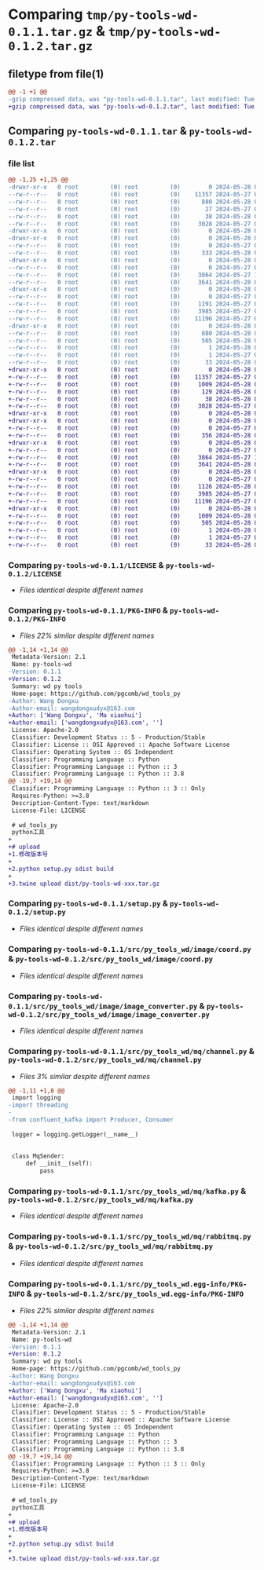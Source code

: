 # Comparing `tmp/py-tools-wd-0.1.1.tar.gz` & `tmp/py-tools-wd-0.1.2.tar.gz`

## filetype from file(1)

```diff
@@ -1 +1 @@
-gzip compressed data, was "py-tools-wd-0.1.1.tar", last modified: Tue May 28 06:52:45 2024, max compression
+gzip compressed data, was "py-tools-wd-0.1.2.tar", last modified: Tue May 28 09:11:08 2024, max compression
```

## Comparing `py-tools-wd-0.1.1.tar` & `py-tools-wd-0.1.2.tar`

### file list

```diff
@@ -1,25 +1,25 @@
-drwxr-xr-x   0 root         (0) root         (0)        0 2024-05-28 06:52:45.737579 py-tools-wd-0.1.1/
--rw-r--r--   0 root         (0) root         (0)    11357 2024-05-27 03:17:32.000000 py-tools-wd-0.1.1/LICENSE
--rw-r--r--   0 root         (0) root         (0)      880 2024-05-28 06:52:45.737579 py-tools-wd-0.1.1/PKG-INFO
--rw-r--r--   0 root         (0) root         (0)       27 2024-05-27 03:17:32.000000 py-tools-wd-0.1.1/README.md
--rw-r--r--   0 root         (0) root         (0)       38 2024-05-28 06:52:45.737579 py-tools-wd-0.1.1/setup.cfg
--rw-r--r--   0 root         (0) root         (0)     3028 2024-05-27 07:00:35.000000 py-tools-wd-0.1.1/setup.py
-drwxr-xr-x   0 root         (0) root         (0)        0 2024-05-28 06:52:45.733579 py-tools-wd-0.1.1/src/
-drwxr-xr-x   0 root         (0) root         (0)        0 2024-05-28 06:52:45.733579 py-tools-wd-0.1.1/src/py_tools_wd/
--rw-r--r--   0 root         (0) root         (0)        0 2024-05-27 06:38:56.000000 py-tools-wd-0.1.1/src/py_tools_wd/__init__.py
--rw-r--r--   0 root         (0) root         (0)      333 2024-05-28 06:52:42.000000 py-tools-wd-0.1.1/src/py_tools_wd/__version__.py
-drwxr-xr-x   0 root         (0) root         (0)        0 2024-05-28 06:52:45.733579 py-tools-wd-0.1.1/src/py_tools_wd/image/
--rw-r--r--   0 root         (0) root         (0)        0 2024-05-27 06:38:56.000000 py-tools-wd-0.1.1/src/py_tools_wd/image/__init__.py
--rw-r--r--   0 root         (0) root         (0)     3864 2024-05-27 14:56:20.000000 py-tools-wd-0.1.1/src/py_tools_wd/image/coord.py
--rw-r--r--   0 root         (0) root         (0)     3641 2024-05-28 06:52:31.000000 py-tools-wd-0.1.1/src/py_tools_wd/image/image_converter.py
-drwxr-xr-x   0 root         (0) root         (0)        0 2024-05-28 06:52:45.733579 py-tools-wd-0.1.1/src/py_tools_wd/mq/
--rw-r--r--   0 root         (0) root         (0)        0 2024-05-27 06:38:56.000000 py-tools-wd-0.1.1/src/py_tools_wd/mq/__init__.py
--rw-r--r--   0 root         (0) root         (0)     1191 2024-05-27 07:33:37.000000 py-tools-wd-0.1.1/src/py_tools_wd/mq/channel.py
--rw-r--r--   0 root         (0) root         (0)     3985 2024-05-27 07:46:10.000000 py-tools-wd-0.1.1/src/py_tools_wd/mq/kafka.py
--rw-r--r--   0 root         (0) root         (0)    11196 2024-05-27 07:58:15.000000 py-tools-wd-0.1.1/src/py_tools_wd/mq/rabbitmq.py
-drwxr-xr-x   0 root         (0) root         (0)        0 2024-05-28 06:52:45.733579 py-tools-wd-0.1.1/src/py_tools_wd.egg-info/
--rw-r--r--   0 root         (0) root         (0)      880 2024-05-28 06:52:45.000000 py-tools-wd-0.1.1/src/py_tools_wd.egg-info/PKG-INFO
--rw-r--r--   0 root         (0) root         (0)      505 2024-05-28 06:52:45.000000 py-tools-wd-0.1.1/src/py_tools_wd.egg-info/SOURCES.txt
--rw-r--r--   0 root         (0) root         (0)        1 2024-05-28 06:52:45.000000 py-tools-wd-0.1.1/src/py_tools_wd.egg-info/dependency_links.txt
--rw-r--r--   0 root         (0) root         (0)        1 2024-05-27 05:54:38.000000 py-tools-wd-0.1.1/src/py_tools_wd.egg-info/not-zip-safe
--rw-r--r--   0 root         (0) root         (0)       33 2024-05-28 06:52:45.000000 py-tools-wd-0.1.1/src/py_tools_wd.egg-info/top_level.txt
+drwxr-xr-x   0 root         (0) root         (0)        0 2024-05-28 09:11:08.069978 py-tools-wd-0.1.2/
+-rw-r--r--   0 root         (0) root         (0)    11357 2024-05-27 03:17:32.000000 py-tools-wd-0.1.2/LICENSE
+-rw-r--r--   0 root         (0) root         (0)     1009 2024-05-28 09:11:08.069978 py-tools-wd-0.1.2/PKG-INFO
+-rw-r--r--   0 root         (0) root         (0)      129 2024-05-28 09:10:06.000000 py-tools-wd-0.1.2/README.md
+-rw-r--r--   0 root         (0) root         (0)       38 2024-05-28 09:11:08.069978 py-tools-wd-0.1.2/setup.cfg
+-rw-r--r--   0 root         (0) root         (0)     3028 2024-05-27 07:00:35.000000 py-tools-wd-0.1.2/setup.py
+drwxr-xr-x   0 root         (0) root         (0)        0 2024-05-28 09:11:08.065978 py-tools-wd-0.1.2/src/
+drwxr-xr-x   0 root         (0) root         (0)        0 2024-05-28 09:11:08.069978 py-tools-wd-0.1.2/src/py_tools_wd/
+-rw-r--r--   0 root         (0) root         (0)        0 2024-05-27 06:38:56.000000 py-tools-wd-0.1.2/src/py_tools_wd/__init__.py
+-rw-r--r--   0 root         (0) root         (0)      356 2024-05-28 09:10:39.000000 py-tools-wd-0.1.2/src/py_tools_wd/__version__.py
+drwxr-xr-x   0 root         (0) root         (0)        0 2024-05-28 09:11:08.069978 py-tools-wd-0.1.2/src/py_tools_wd/image/
+-rw-r--r--   0 root         (0) root         (0)        0 2024-05-27 06:38:56.000000 py-tools-wd-0.1.2/src/py_tools_wd/image/__init__.py
+-rw-r--r--   0 root         (0) root         (0)     3864 2024-05-27 14:56:20.000000 py-tools-wd-0.1.2/src/py_tools_wd/image/coord.py
+-rw-r--r--   0 root         (0) root         (0)     3641 2024-05-28 06:52:31.000000 py-tools-wd-0.1.2/src/py_tools_wd/image/image_converter.py
+drwxr-xr-x   0 root         (0) root         (0)        0 2024-05-28 09:11:08.069978 py-tools-wd-0.1.2/src/py_tools_wd/mq/
+-rw-r--r--   0 root         (0) root         (0)        0 2024-05-27 06:38:56.000000 py-tools-wd-0.1.2/src/py_tools_wd/mq/__init__.py
+-rw-r--r--   0 root         (0) root         (0)     1126 2024-05-28 09:09:24.000000 py-tools-wd-0.1.2/src/py_tools_wd/mq/channel.py
+-rw-r--r--   0 root         (0) root         (0)     3985 2024-05-27 07:46:10.000000 py-tools-wd-0.1.2/src/py_tools_wd/mq/kafka.py
+-rw-r--r--   0 root         (0) root         (0)    11196 2024-05-27 07:58:15.000000 py-tools-wd-0.1.2/src/py_tools_wd/mq/rabbitmq.py
+drwxr-xr-x   0 root         (0) root         (0)        0 2024-05-28 09:11:08.069978 py-tools-wd-0.1.2/src/py_tools_wd.egg-info/
+-rw-r--r--   0 root         (0) root         (0)     1009 2024-05-28 09:11:08.000000 py-tools-wd-0.1.2/src/py_tools_wd.egg-info/PKG-INFO
+-rw-r--r--   0 root         (0) root         (0)      505 2024-05-28 09:11:08.000000 py-tools-wd-0.1.2/src/py_tools_wd.egg-info/SOURCES.txt
+-rw-r--r--   0 root         (0) root         (0)        1 2024-05-28 09:11:08.000000 py-tools-wd-0.1.2/src/py_tools_wd.egg-info/dependency_links.txt
+-rw-r--r--   0 root         (0) root         (0)        1 2024-05-27 05:54:38.000000 py-tools-wd-0.1.2/src/py_tools_wd.egg-info/not-zip-safe
+-rw-r--r--   0 root         (0) root         (0)       33 2024-05-28 09:11:08.000000 py-tools-wd-0.1.2/src/py_tools_wd.egg-info/top_level.txt
```

### Comparing `py-tools-wd-0.1.1/LICENSE` & `py-tools-wd-0.1.2/LICENSE`

 * *Files identical despite different names*

### Comparing `py-tools-wd-0.1.1/PKG-INFO` & `py-tools-wd-0.1.2/PKG-INFO`

 * *Files 22% similar despite different names*

```diff
@@ -1,14 +1,14 @@
 Metadata-Version: 2.1
 Name: py-tools-wd
-Version: 0.1.1
+Version: 0.1.2
 Summary: wd py tools
 Home-page: https://github.com/pgcomb/wd_tools_py
-Author: Wang Dongxu
-Author-email: wangdongxudyx@163.com
+Author: ['Wang Dongxu', 'Ma xiaohui']
+Author-email: ['wangdongxudyx@163.com', '']
 License: Apache-2.0
 Classifier: Development Status :: 5 - Production/Stable
 Classifier: License :: OSI Approved :: Apache Software License
 Classifier: Operating System :: OS Independent
 Classifier: Programming Language :: Python
 Classifier: Programming Language :: Python :: 3
 Classifier: Programming Language :: Python :: 3.8
@@ -19,7 +19,14 @@
 Classifier: Programming Language :: Python :: 3 :: Only
 Requires-Python: >=3.8
 Description-Content-Type: text/markdown
 License-File: LICENSE
 
 # wd_tools_py
 python工具
+
+# upload
+1.修改版本号
+
+2.python setup.py sdist build
+
+3.twine upload dist/py-tools-wd-xxx.tar.gz
```

### Comparing `py-tools-wd-0.1.1/setup.py` & `py-tools-wd-0.1.2/setup.py`

 * *Files identical despite different names*

### Comparing `py-tools-wd-0.1.1/src/py_tools_wd/image/coord.py` & `py-tools-wd-0.1.2/src/py_tools_wd/image/coord.py`

 * *Files identical despite different names*

### Comparing `py-tools-wd-0.1.1/src/py_tools_wd/image/image_converter.py` & `py-tools-wd-0.1.2/src/py_tools_wd/image/image_converter.py`

 * *Files identical despite different names*

### Comparing `py-tools-wd-0.1.1/src/py_tools_wd/mq/channel.py` & `py-tools-wd-0.1.2/src/py_tools_wd/mq/channel.py`

 * *Files 3% similar despite different names*

```diff
@@ -1,11 +1,8 @@
 import logging
-import threading
-
-from confluent_kafka import Producer, Consumer
 
 logger = logging.getLogger(__name__)
 
 
 class MqSender:
     def __init__(self):
         pass
```

### Comparing `py-tools-wd-0.1.1/src/py_tools_wd/mq/kafka.py` & `py-tools-wd-0.1.2/src/py_tools_wd/mq/kafka.py`

 * *Files identical despite different names*

### Comparing `py-tools-wd-0.1.1/src/py_tools_wd/mq/rabbitmq.py` & `py-tools-wd-0.1.2/src/py_tools_wd/mq/rabbitmq.py`

 * *Files identical despite different names*

### Comparing `py-tools-wd-0.1.1/src/py_tools_wd.egg-info/PKG-INFO` & `py-tools-wd-0.1.2/src/py_tools_wd.egg-info/PKG-INFO`

 * *Files 22% similar despite different names*

```diff
@@ -1,14 +1,14 @@
 Metadata-Version: 2.1
 Name: py-tools-wd
-Version: 0.1.1
+Version: 0.1.2
 Summary: wd py tools
 Home-page: https://github.com/pgcomb/wd_tools_py
-Author: Wang Dongxu
-Author-email: wangdongxudyx@163.com
+Author: ['Wang Dongxu', 'Ma xiaohui']
+Author-email: ['wangdongxudyx@163.com', '']
 License: Apache-2.0
 Classifier: Development Status :: 5 - Production/Stable
 Classifier: License :: OSI Approved :: Apache Software License
 Classifier: Operating System :: OS Independent
 Classifier: Programming Language :: Python
 Classifier: Programming Language :: Python :: 3
 Classifier: Programming Language :: Python :: 3.8
@@ -19,7 +19,14 @@
 Classifier: Programming Language :: Python :: 3 :: Only
 Requires-Python: >=3.8
 Description-Content-Type: text/markdown
 License-File: LICENSE
 
 # wd_tools_py
 python工具
+
+# upload
+1.修改版本号
+
+2.python setup.py sdist build
+
+3.twine upload dist/py-tools-wd-xxx.tar.gz
```

